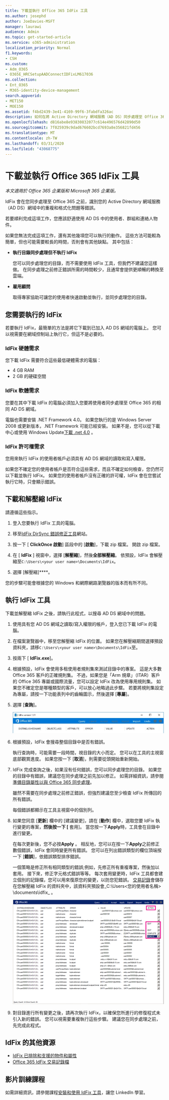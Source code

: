 ```yaml
---
title: 下載並執行 Office 365 IdFix 工具
ms.author: josephd
author: JoeDavies-MSFT
manager: laurawi
audience: Admin
ms.topic: get-started-article
ms.service: o365-administration
localization_priority: Normal
f1.keywords:
- CSH
ms.custom:
- Adm_O365
- O365E_HRCSetupAADConnectIDFixLM617036
ms.collection:
- Ent_O365
- M365-identity-device-management
search.appverid:
- MET150
- MOE150
ms.assetid: f4bd2439-3e41-4169-99f6-3fabdfa326ac
description: 如何在將 Active Directory 網域服務（AD DS）同步處理至 Office 365 之前，下載並執行 Office 365 IdFix 工具，以協助清理您的 Active Directory 網域服務（AD DS）。
ms.openlocfilehash: d816abe8e93830832077c614e496576d42890d50
ms.sourcegitcommit: 7f025939c9dad676602bcd7693a8e356821fd456
ms.translationtype: MT
ms.contentlocale: zh-TW
ms.lasthandoff: 03/31/2020
ms.locfileid: "43068775"
---
```

# <a name="download-and-run-the-office-365-idfix-tool"></a>下載並執行 Office 365 IdFix 工具

*本文適用於 Office 365 企業版和 Microsoft 365 企業版。*

IdFix 會在您同步處理至 Office 365 之前，識別您的 Active Directory 網域服務（AD DS）網域中的重複和格式化問題等錯誤。 
  
若要順利完成這項工作，您應該舒適使用 AD DS 中的使用者、群組和連絡人物件。
  
如果您無法完成這項工作，還有其他幾項您可以執行的動作。 這些方法可能較為簡單，但也可能需要較長的時間，否則會有其他缺點。 其中包括：
  
- **執行目錄同步處理但不執行 IdFix** 

  您可以同步處理您的目錄，而不需要使用 IdFix 工具，但我們不建議您這樣做。 在同步處理之前修正錯誤所需的時間較少，且通常會提供更順暢的轉換至雲端。 

- **雇用顧問** 

  取得專家協助可讓您的使用者快速啟動並執行，並同步處理您的目錄。 
    
## <a name="what-you-need-to-run-idfix"></a>您需要執行的 IdFix

若要執行 IdFix，最簡單的方法是將它下載到已加入 AD DS 網域的電腦上。 您可以視需要在網域控制站上執行它，但這不是必要的。
  
### <a name="idfix-hardware-requirements"></a>IdFix 硬體需求

您下載 IdFix 需要符合這些最低硬體需求的電腦：
  
- 4 GB RAM
- 2 GB 的硬碟空間
   
### <a name="idfix-software-requirements"></a>IdFix 軟體需求

您要在其中下載 IdFix 的電腦必須加入您要將使用者同步處理至 Office 365 的相同 AD DS 網域。 

電腦也需要安裝 .NET Framework 4.0。 如果您執行的是 Windows Server 2008 或更新版本，.NET Framework 可能已經安裝。 如果不是，您可以從下載中心或使用 Windows Update[下載 .net 4.0](https://go.microsoft.com/fwlink/p/?LinkId=400475) 。 
  
### <a name="idfix-permissions-requirements"></a>IdFix 許可權需求

您用來執行 IdFix 的使用者帳戶必須具有 AD DS 網域的讀取和寫入權限。
  
如果您不確定您的使用者帳戶是否符合這些需求，而且不確定如何檢查，您仍然可以下載並執行 IdFix。 如果您的使用者帳戶沒有正確的許可權，IdFix 會在您嘗試執行它時，只會顯示錯誤。
  
## <a name="download-and-extract-idfix"></a>下載和解壓縮 IdFix

請遵循這些指示。 
  
1. 登入您要執行 IdFix 工具的電腦。
    
2. 移至[IdFix DirSync 錯誤修正工具](https://github.com/microsoft/idfix)網站。
    
3. 按一下 [ **ClickOnce 啟動**] 區段中的 [**啟動**]，下載 zip 檔案。 開啟 zip 檔案。
    
4. 在 [ **IdFix** ] 視窗中，選擇 [**解壓縮**]，然後**全部解壓縮**。 依預設，IdFix 會解壓縮至`C:\Users\<your user name>\Documents\IdFix`。 
    
5. 選擇 [解壓縮]****。

您的步驟可能會根據您的 Windows 和網際網路瀏覽器的版本而有所不同。
    
## <a name="run-the-idfix-tool"></a>執行 IdFix 工具

下載並解壓縮 IdFix 之後，請執行此程式，以搜尋 AD DS 網域中的問題。
  
1. 使用具有您 AD DS 網域之讀取/寫入權限的帳戶，登入您已下載 IdFix 的電腦。
    
2. 在檔案瀏覽器中，移至您解壓縮 IdFix 的位置。 如果您在解壓縮期間選擇預設資料夾，請移`C:\Users\<your user name>\Documents\IdFix`至。 
    
3. 按兩下 [ **IdFix.exe**]。 
  
4. 根據預設，IdFix 會使用多租使用者規則集來測試目錄中的專案。 這是大多數 Office 365 客戶的正確規則集。 不過，如果您是「Arm 規章」（ITAR）客戶的 Office 365 專屬或國際流量，您可以設定 IdFix 改為使用專用規則集。 如果您不確定您是哪種類型的客戶，可以放心地略過此步驟。 若要將規則集設定為專屬，請按一下功能表列中的齒輪圖示，然後選擇 [**專屬**]。
    
5. 選擇 [**查詢**]。
    
    ![在 IdFix 中選擇 [查詢]。](media/a07a7aa7-d0ac-4817-8757-946019813a57.JPG)
  
6. 根據預設，IdFix 會搜尋整個目錄中是否有錯誤。
    
    執行查詢時，可能需要一段時間，視目錄的大小而定。 您可以在工具的主視窗底部觀賞進度。 如果您按一下 [**取消**]，則需要從頭開始重新開始。
  
7. IdFix 完成查詢之後，如果沒有任何錯誤，您可以同步處理您的目錄。 如果您的目錄中有錯誤，建議您在同步處理之前先加以修正。 如需詳細資訊，請參閱[準備目錄屬性以與 Office 365 同步處理](prepare-directory-attributes-for-synch-with-idfix.md)。
    
    雖然不需要在同步處理之前修正錯誤，但強烈建議您至少檢查 IdFix 所傳回的所有錯誤。
    
    每個錯誤都顯示在工具主視窗中的個別列。 
    
8. 如果您同意 [**更新**] 欄中的 [建議變更]，請在 [**動作**] 欄中，選取您要 IdFix 執行變更的專案，**然後按一下 [** 套用]。 當您按一下**Apply**時，工具會在目錄中進行變更。
    
    在每次更新後，您不必按**Apply** 。 相反地，您可以在按一下**Apply**之前修正數個錯誤，IdFix 會同時變更所有錯誤。 您可以在列出錯誤類型的欄位頂端按一下 [**錯誤**]，依錯誤類型排序錯誤。 
    
    一個策略是修正所有相同類型的錯誤;例如，先修正所有重複專案，然後加以套用。 接下來，修正字元格式錯誤等等。 每次套用變更時，IdFix 工具都會建立個別的記錄檔，您可以用來復原您的變更，以防您犯錯誤。 [交易記錄](idfix-transaction-log.md)會儲存在您解壓縮 IdFix 的資料夾中，該資料夾預設會_C:\Users\<您的使用者名稱> \documents\idfix_ 。 
    
    ![在 IdFix 修正錯誤。](media/5f051070-652c-4be7-98bf-312295e32371.png)
  
9. 對目錄進行所有變更之後，請再次執行 IdFix，以確保您所進行的修復程式未引入新的錯誤。 您可以視需要重複執行這些步驟。 建議您在同步處理之前，先完成此程式。
    
## <a name="additional-resources-on-idfix"></a>IdFix 的其他資源 

- [IdFix 已排除和支援的物件和屬性](idfix-excluded-and-supported-objects-and-attributes.md)  
- [Office 365 IdFix 交易記錄檔](idfix-transaction-log.md)
    
## <a name="video-training"></a>影片訓練課程

如需詳細資訊，請參閱課程[安裝和使用 IdFix 工具](https://support.office.com/article/install-and-use-the-idfix-tool-4d81d73c-f172-4fd5-8542-f601c0c96aa9?ui=en-US&rs=en-US&ad=US)，讓您 LinkedIn 學習。
  


